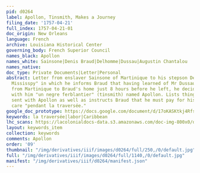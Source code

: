 ```yaml
---
pid: d0264
label: Apollon, Tinsmith, Makes a Journey
filing_date: '1757-04-21'
full_index: 1757-04-21-01
doc_origin: New Orleans
language: French
archive: Louisiana Historical Center
governing_body: French Superior Council
names_black: Apollon
names_white: Sainsone|Denis Braud|Delhomme|Dussau|Augustin Chantalou
names_native:
doc_type: Private Documents|Letter|Personal
abstract: Letter from enslaver Sainsone of Martinique to his stepson Denis Braud "au
  Mississpy" in which he informs Braud that having learned of Mr Dussau's departure
  from Martinique to Braud's home just 8 hours before he left, he decided to send
  with him "un negre ferblantier" (tinsmith) named Apollon. Lists things (tools?)
  sent with Apollon as well as instructs Braud that he must pay for his passage and
  care "pendant la traversée."
google_doc_prototype: https://docs.google.com/document/d/17oKASKtkj4RfsmOEK3NIbx3nHgGG1tblPPbXAd1s55E/edit?usp=share_link
keywords: la traversée|labor|Caribbean
lhc_scans: https://lacolonialdocs-data.s3.amazonaws.com/doc-img-800x0/doc-img-159219.jpg
layout: keywords_item
collection: keywords
comments: Apollon
order: '09'
thumbnail: "/img/derivatives/iiif/images/d0264/full/250,/0/default.jpg"
full: "/img/derivatives/iiif/images/d0264/full/1140,/0/default.jpg"
manifest: "/img/derivatives/iiif/d0264/manifest.json"
---
```

